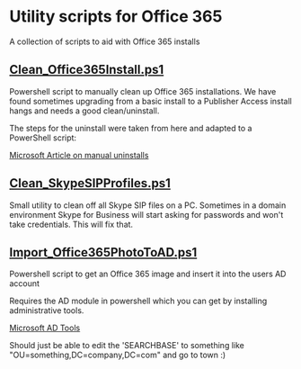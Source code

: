 # Utility scripts for Office 365
A collection of scripts to aid with Office 365 installs

## [Clean_Office365Install.ps1](https://github.com/userVII/Office-365-Utilities/blob/master/Clean_Office365Install.ps1)
Powershell script to manually clean up Office 365 installations. 
We have found sometimes upgrading from a basic install to a Publisher Access install hangs and needs a good clean/uninstall.

The steps for the uninstall were taken from here and adapted to a PowerShell script:

[Microsoft Article on manual uninstalls](https://support.office.com/en-us/article/manually-uninstall-office-4e2904ea-25c8-4544-99ee-17696bb3027b)

## [Clean_SkypeSIPProfiles.ps1](https://github.com/userVII/Office-365-Utilities/blob/master/Clean_SkypeSIPProfiles.ps1)
Small utility to clean off all Skype SIP files on a PC. Sometimes in a domain environment Skype for Business will
start asking for passwords and won't take credentials. This will fix that.

## [Import_Office365PhotoToAD.ps1](https://github.com/userVII/Office-365-Utilities/blob/master/Import_Office365PhotoToAD.ps1)
Powershell script to get an Office 365 image and insert it into the users AD account

Requires the AD module in powershell which you can get by installing administrative tools. 

[Microsoft AD Tools](https://www.microsoft.com/en-us/download/details.aspx?id=45520)

Should just be able to edit the 'SEARCHBASE' to something like "OU=something,DC=company,DC=com" and go to town :)
